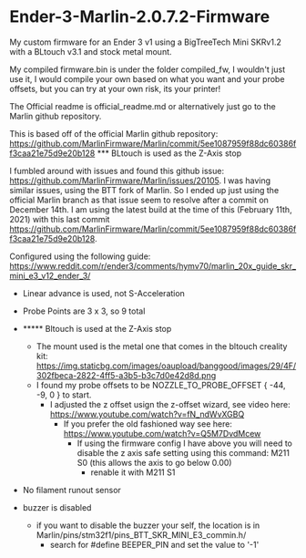 # Ender-3-Marlin-2.0.7.2-Firmware
My custom firmware for an Ender 3 v1 using a BigTreeTech Mini SKRv1.2 with a BLtouch v3.1 and stock metal mount.

My compiled firmware.bin is under the folder compiled_fw, I wouldn't just use it, I would compile your own based on what you want and your probe offsets, but you can try at your own risk, its your printer!


The Official readme is official_readme.md or alternatively just go to the Marlin github repository.

This is based off of the official Marlin github repository: https://github.com/MarlinFirmware/Marlin/commit/5ee1087959f88dc60386ff3caa21e75d9e20b128
*** BLtouch is used as the Z-Axis stop

I fumbled around with issues and found this github issue: https://github.com/MarlinFirmware/Marlin/issues/20105. I was having similar issues, using the BTT fork of Marlin.
So I ended up just using the official Marlin branch as that issue seem to resolve after a commit on December 14th. I am using the latest build at the time of this (February 11th, 2021) with this last commit https://github.com/MarlinFirmware/Marlin/commit/5ee1087959f88dc60386ff3caa21e75d9e20b128.



Configured using the following guide:
https://www.reddit.com/r/ender3/comments/hymv70/marlin_20x_guide_skr_mini_e3_v12_ender_3/

- Linear advance is used, not S-Acceleration

- Probe Points are 3 x 3, so 9 total

- ***** Bltouch is used at the Z-Axis stop
  - The mount used is the metal one that comes in the bltouch creality kit: https://img.staticbg.com/images/oaupload/banggood/images/29/4F/302fbeca-2822-4ff5-a3b5-b3c7d0e42d8d.png
  - I found my probe offsets to be NOZZLE_TO_PROBE_OFFSET { -44, -9, 0 } to start.
    - I adjusted the z offset usign the z-offset wizard, see video here: https://www.youtube.com/watch?v=fN_ndWvXGBQ
      - If you prefer the old fashioned way see here: https://www.youtube.com/watch?v=Q5M7DvdMcew
        - If using the firmware config I have above you will need to disable the z axis safe setting using this command: M211 S0 (this allows the axis to go below 0.00)
          - renable it with M211 S1
  
- No filament runout sensor

- buzzer is disabled
  - if you want to disable the buzzer your self, the location is in Marlin/pins/stm32f1/pins_BTT_SKR_MINI_E3_commin.h/
     - search for #define BEEPER_PIN and set the value to '-1'
    
